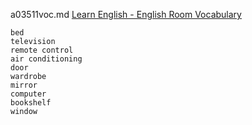 a03511voc.md 
[Learn English - English Room Vocabulary](https://www.youtube.com/watch?v=GeHUzx0PzdY)  


```
bed
television
remote control
air conditioning
door
wardrobe
mirror
computer
bookshelf
window
```
